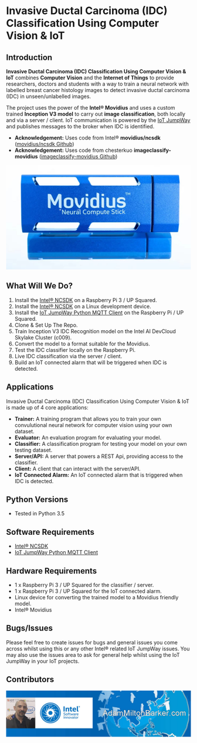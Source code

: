 # Invasive Ductal Carcinoma (IDC) Classification Using Computer Vision & IoT

## Introduction

**Invasive Ductal Carcinoma (IDC) Classification Using Computer Vision & IoT** combines **Computer Vision** and the **Internet of Things** to provide researchers, doctors and students with a way to train a neural network with labelled breast cancer histology images to detect invasive ductal carcinoma (IDC) in unseen/unlabelled images.

The project uses the power of the **Intel® Movidius** and uses a custom trained **Inception V3 model** to carry out **image classification**, both locally and via a server / client. IoT communication is powered by the [IoT JumpWay](https://iot.techbubbletechnologies.com "IoT JumpWay") and publishes messages to the broker when IDC is identified.

- **Acknowledgement:** Uses code from Intel® **movidius/ncsdk** ([movidius/ncsdk Github](https://github.com/movidius/ncsdk "movidius/ncsdk Github"))
- **Acknowledgement:** Uses code from chesterkuo **imageclassify-movidius** ([imageclassify-movidius Github](https://github.com/chesterkuo/imageclassify-movidius "imageclassify-movidius Github"))

![Intel® Movidius](../images/movidius.jpg)

## What Will We Do?

1. Install the [Intel® NCSDK](https://github.com/movidius/ncsdk "Intel® NCSDK") on a Raspberry Pi 3 / UP Squared.
2. Install the [Intel® NCSDK](https://github.com/movidius/ncsdk "Intel® NCSDK") on a Linux development device.
3. Install the [IoT JumpWay Python MQTT Client](https://github.com/AdamMiltonBarker/JumpWayMQTT "IoT JumpWay Python MQTT Client") on the Raspberry Pi / UP Squared.
4. Clone & Set Up The Repo.
5. Train Inception V3 IDC Recognition model on the Intel AI DevCloud Skylake Cluster (c009).
6. Convert the model to a format suitable for the Movidius.
7. Test the IDC classifier locally on the Raspberry Pi.
8. Live IDC classification via the server / client.
9. Build an IoT connected alarm that will be triggered when IDC is detected.

## Applications

Invasive Ductal Carcinoma (IDC) Classification Using Computer Vision & IoT is made up of 4 core applications:

- **Trainer:** A training program that allows you to train your own convulutional neural network for computer vision using your own dataset.
- **Evaluator:** An evaluation program for evaluating your model.
- **Classifier:** A classification program for testing your model on your own testing dataset.
- **Server/API:** A server that powers a REST Api, providing access to the classifier.
- **Client:** A client that can interact with the server/API.
- **IoT Connected Alarm:** An IoT connected alarm that is triggered when IDC is detected.

## Python Versions

- Tested in Python 3.5

## Software Requirements

- [Intel® NCSDK](https://github.com/movidius/ncsdk "Intel® NCSDK")
- [IoT JumpWay Python MQTT Client](https://github.com/AdamMiltonBarker/JumpWayMQTT "IoT JumpWay Python MQTT Client")

## Hardware Requirements

- 1 x Raspberry Pi 3 / UP Squared for the classifier / server.
- 1 x Raspberry Pi 3 / UP Squared for the IoT connected alarm.
- Linux device for converting the trained model to a Movidius friendly model.
- Intel® Movidius

## Bugs/Issues

Please feel free to create issues for bugs and general issues you come across whilst using this or any other Intel® related IoT JumpWay issues. You may also use the issues area to ask for general help whilst using the IoT JumpWay in your IoT projects.

## Contributors

[![Adam Milton-Barker, Intel® Software Innovator](../../images/Intel-Software-Innovator.jpg)](https://github.com/AdamMiltonBarker)

